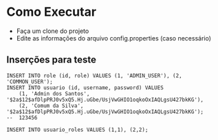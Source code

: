 # Como Executar

* Faça um clone do projeto
* Edite as informações do arquivo config.properties (caso necessário)
## Inserções para teste

```
INSERT INTO role (id, role) VALUES (1, 'ADMIN_USER'), (2, 'COMMON_USER');
INSERT INTO usuario (id, username, password) VALUES
	(1, 'Admin dos Santos', '$2a$12$afDlpPRJ0v5xQ5.Hj.uGbe/UsjVwGHIO1oqkoOxIAQLgsU427bkKG'),
	(2, 'Comum da Silva', '$2a$12$afDlpPRJ0v5xQ5.Hj.uGbe/UsjVwGHIO1oqkoOxIAQLgsU427bkKG');
-- 	123456

INSERT INTO usuario_roles VALUES (1,1), (2,2);
```
